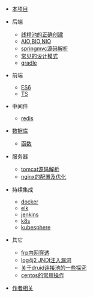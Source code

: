 * [本项目](/docsify/ex)

* 后端
  * [线程池的正确创建](/java/threadpool)
  * [AIO,BIO,NIO](/java/io)
  * [springmvc源码解析](/java/springmvc)
  * [常见的设计模式](/java/designpattern)
  * [gradle](/java/gradle)
* 前端
  * [ES6](/javascript/es6)
  * [TS](/javascript/ts)

* 中间件
  * [redis](/mw/redis)

* [数据库](/dbs/empty)
  * [函数](/dbs/function)
* 服务器
  * [tomcat源码解析](/servers/tomcat)
  * [nginx的配置及优化](/servers/nginx)
 
* 持续集成
  * [docker](/ci/docker)
  * [elk](/ci/elk)
  * [jenkins](/ci/jenkins)
  * [k8s](/ci/k8s)
  * [kubesphere](/ci/kubesphere)

* 其它
  * [frp内网穿透](/other/frp)
  * [log4j2 JNDI注入漏洞](/other/log4j2jndi)
  * [关于druid连接池的一些探究](/other/druid)
  * [centos的常用操作](/other/centos)
* [作者相关](#Introduction)
  

